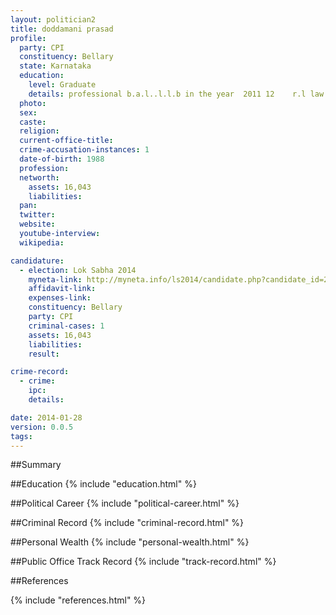 ```yaml
---
layout: politician2
title: doddamani prasad
profile: 
  party: CPI
  constituency: Bellary
  state: Karnataka
  education: 
    level: Graduate
    details: professional b.a.l..l.l.b in the year  2011 12    r.l law college  p.k extention    davanagere
  photo: 
  sex: 
  caste: 
  religion: 
  current-office-title: 
  crime-accusation-instances: 1
  date-of-birth: 1988
  profession: 
  networth: 
    assets: 16,043
    liabilities: 
  pan: 
  twitter: 
  website: 
  youtube-interview: 
  wikipedia: 

candidature: 
  - election: Lok Sabha 2014
    myneta-link: http://myneta.info/ls2014/candidate.php?candidate_id=2158
    affidavit-link: 
    expenses-link: 
    constituency: Bellary 
    party: CPI
    criminal-cases: 1
    assets: 16,043
    liabilities: 
    result:  

crime-record: 
  - crime: 
    ipc: 
    details:  

date: 2014-01-28
version: 0.0.5
tags: 
---
```

##Summary


##Education
{% include "education.html" %}


##Political Career
{% include "political-career.html" %}


##Criminal Record
{% include "criminal-record.html" %}


##Personal Wealth
{% include "personal-wealth.html" %}


##Public Office Track Record
{% include "track-record.html" %}


##References


{% include "references.html" %}